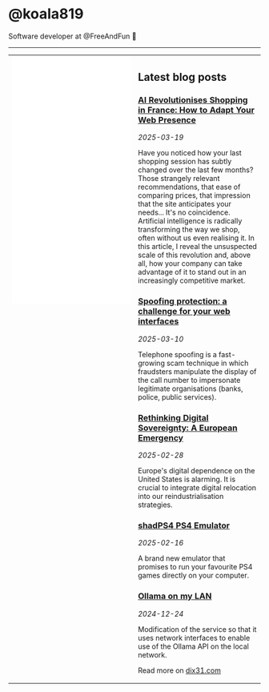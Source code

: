 # @koala819

Software developer at @FreeAndFun 👋

---

<table>
<tr>
<td valign="top" width="50%">
<img src="github-metrics.svg" alt="Metric" />
</td>
<td valign="top" width="50%">

## Latest blog posts


<!-- blog start -->
### [AI Revolutionises Shopping in France: How to Adapt Your Web Presence](https://www.dix31.com/en/blog/ai-revolutionises-shopping-in-france-how-to-adapt-your-web-presence-l-ia-revolutionne-le)
*2025-03-19*

Have you noticed how your last shopping session has subtly changed over the last few months? Those strangely relevant recommendations, that ease of comparing prices, that impression that the site anticipates your needs... It's no coincidence. Artificial intelligence is radically transforming the way we shop, often without us even realising it. In this article, I reveal the unsuspected scale of this revolution and, above all, how your company can take advantage of it to stand out in an increasingly competitive market.

### [Spoofing protection: a challenge for your web interfaces](https://www.dix31.com/en/blog/spoofing-protection-a-challenge-for-your-web-interfaces-protection-contre-le-spoofing-un-enjeu)
*2025-03-10*

Telephone spoofing is a fast-growing scam technique in which fraudsters manipulate the display of the call number to impersonate legitimate organisations (banks, police, public services).

### [Rethinking Digital Sovereignty: A European Emergency](https://www.dix31.com/en/blog/undefined-repenser-la-souverainete-numerique-une-urgence-europeenne)
*2025-02-28*

Europe's digital dependence on the United States is alarming. It is crucial to integrate digital relocation into our reindustrialisation strategies.

### [shadPS4 PS4 Emulator](https://www.dix31.com/en/blog/shadps4-ps4-emulator-shadps4-emulateur-ps4)
*2025-02-16*

A brand new emulator that promises to run your favourite PS4 games directly on your computer.

### [Ollama on my LAN](https://www.dix31.com/en/blog/ollama-on-my-lan-ollama-sur-mon-lan)
*2024-12-24*

Modification of the service so that it uses network interfaces to enable use of the Ollama API on the local network.

<!-- blog end -->

Read more on [dix31.com](https://dix31.com/blog)

</td>
</tr>
</table>
